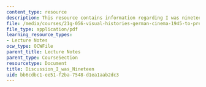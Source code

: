 ```yaml
---
content_type: resource
description: This resource contains information regarding I was nineteen.
file: /media/courses/21g-056-visual-histories-german-cinema-1945-to-present-fall-2003/bb6cdbc1ee51f2ba7548d1ea1aab2dc3_MIT21G_056F03_i_was_19.pdf
file_type: application/pdf
learning_resource_types:
- Lecture Notes
ocw_type: OCWFile
parent_title: Lecture Notes
parent_type: CourseSection
resourcetype: Document
title: Discussion_I_was_Nineteen
uid: bb6cdbc1-ee51-f2ba-7548-d1ea1aab2dc3
---
```

